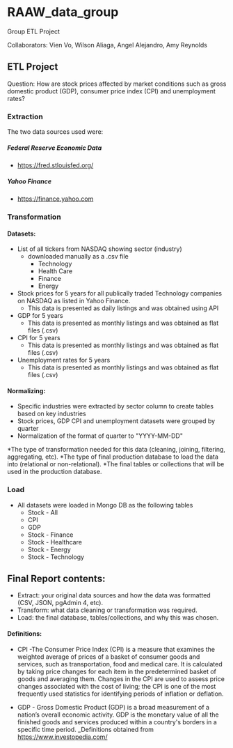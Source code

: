 ﻿# RAAW_data_group
Group ETL Project

Collaborators: Vien Vo, Wilson Aliaga, Angel Alejandro, Amy Reynolds


## ETL Project

Question: How are stock prices affected by market conditions such as gross domestic product (GDP), consumer price index (CPI) and unemployment rates?

### Extraction

The two data sources used were:

##### Federal Reserve Economic Data
  * https://fred.stlouisfed.org/
##### Yahoo Finance
  * https://finance.yahoo.com



### Transformation

#### Datasets:
* List of all tickers from NASDAQ showing sector (industry)
  * downloaded manually as a .csv file
    * Technology
    * Health Care
    * Finance
    * Energy
* Stock prices for 5 years for all publically traded Technology companies on NASDAQ as listed in Yahoo Finance.
  * This data is presented as daily listings and was obtained using API
* GDP for 5 years
  * This data is presented as monthly listings and was obtained as flat files (.csv)
* CPI for 5 years 
  * This data is presented as monthly listings and was obtained as flat files (.csv)
* Unemployment rates for 5 years
  * This data is presented as monthly listings and was obtained as flat files (.csv)

#### Normalizing:
* Specific industries were extracted by sector column to create tables based on key industries 
* Stock prices, GDP CPI and unemployment datasets were grouped by quarter
* Normalization of the format of quarter to "YYYY-MM-DD"

*The type of transformation needed for this data (cleaning, joining, filtering, aggregating, etc).
*The type of final production database to load the data into (relational or non-relational).
*The final tables or collections that will be used in the production database.

### Load
* All datasets were loaded in Mongo DB as the following tables
  * Stock - All
  * CPI
  * GDP
  * Stock - Finance
  * Stock - Healthcare
  * Stock - Energy
  * Stock - Technology



## Final Report contents:

* Extract: your original data sources and how the data was formatted (CSV, JSON, pgAdmin 4, etc).
* Transform: what data cleaning or transformation was required.
* Load: the final database, tables/collections, and why this was chosen.


#### Definitions:
* CPI -The Consumer Price Index (CPI) is a measure that examines the weighted average of prices of a basket of consumer goods and services, such as transportation, food and medical care. It is calculated by taking price changes for each item in the predetermined basket of goods and averaging them. Changes in the CPI are used to assess price changes associated with the cost of living; the CPI is one of the most frequently used statistics for identifying periods of inflation or deflation.


* GDP - Gross Domestic Product (GDP) is a broad measurement of a nation’s overall economic activity. GDP is the monetary value of all the finished goods and services produced within a country's borders in a specific time period.
_Definitions obtained from https://www.investopedia.com/
